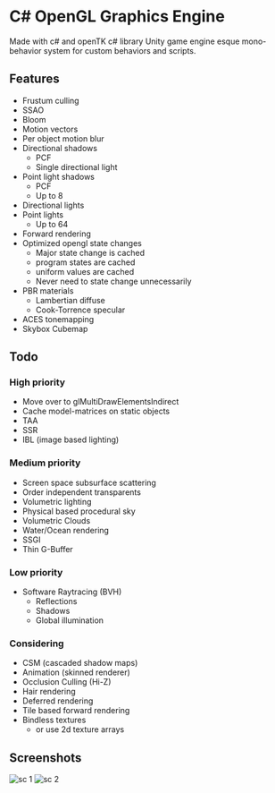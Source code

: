 
# C# OpenGL Graphics Engine

Made with c# and openTK c# library
Unity game engine esque mono-behavior system for custom behaviors and scripts.

## Features
 - Frustum culling
 - SSAO
 - Bloom
 - Motion vectors
 - Per object motion blur
 - Directional shadows
	 - PCF
	 - Single directional light
 - Point light shadows
	 - PCF
	 - Up to 8
 - Directional lights
 - Point lights
	 - Up to 64
 - Forward rendering 
 - Optimized opengl state changes
	 - Major state change is cached
	 - program states are cached
	 - uniform values are cached
	 - Never need to state change unnecessarily
 - PBR materials
	 - Lambertian diffuse
	 - Cook-Torrence specular
- ACES tonemapping
- Skybox Cubemap
	
## Todo
### High priority
- Move over to glMultiDrawElementsIndirect
- Cache model-matrices on static objects
- TAA
- SSR
- IBL (image based lighting)

### Medium priority

- Screen space subsurface scattering
- Order independent transparents
- Volumetric lighting
- Physical based procedural sky
- Volumetric Clouds
- Water/Ocean rendering
- SSGI
- Thin G-Buffer

### Low priority
- Software Raytracing (BVH)
	- Reflections
	- Shadows
	- Global illumination
	
### Considering
- CSM (cascaded shadow maps)
- Animation (skinned renderer)
- Occlusion Culling (Hi-Z)
- Hair rendering
- Deferred rendering
- Tile based forward rendering
- Bindless textures
	- or use 2d texture arrays

## Screenshots
![sc 1](https://i.imgur.com/AKSYnbz.png)
![sc 2](https://i.imgur.com/ExQGxRk.png)
